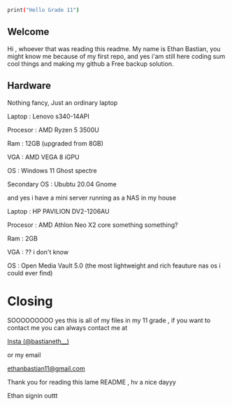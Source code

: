 ```bash
print("Hello Grade 11")
```

## Welcome

Hi , whoever that was reading this readme. My name is Ethan Bastian, you might know me because of my first repo, and yes i'am still here coding sum cool things and making my github a Free backup solution. 

## Hardware

Nothing fancy, Just an ordinary laptop 

Laptop   : Lenovo s340-14API 

Procesor : AMD Ryzen 5 3500U 

Ram      : 12GB (upgraded from 8GB) 

VGA      : AMD VEGA 8 iGPU

OS       : Windows 11 Ghost spectre

Secondary OS : Ububtu 20.04 Gnome



and yes i have a mini server running as a NAS in my house 

Laptop   : HP PAVILION DV2-1206AU 

Procesor : AMD Athlon Neo X2 core something something?

Ram      : 2GB 

VGA      : ?? i don't know  

OS       : Open Media Vault 5.0 (the most lightweight and rich feauture nas os i could ever find)



# Closing 

SOOOOOOOOO yes this is all of my files in my 11 grade , if you want to contact me you can always contact me at

[Insta (@bastianeth__)](https://www.instagram.com/bastianeth__/)

or my email 

ethanbastian11@gmail.com 

Thank you for reading this lame README , hv a nice dayyy 

Ethan signin outtt



